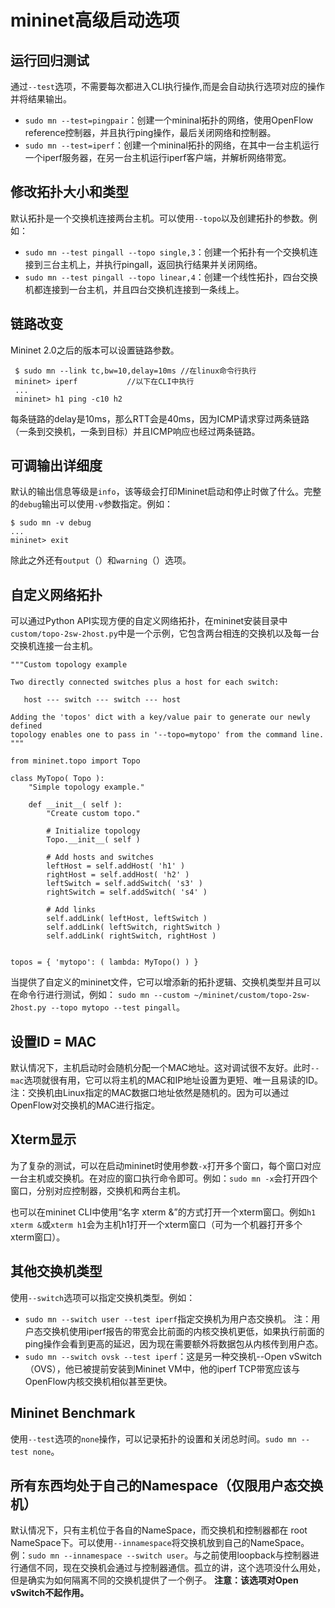 # mininet高级启动选项
## 运行回归测试
通过`--test`选项，不需要每次都进入CLI执行操作,而是会自动执行选项对应的操作并将结果输出。
* `sudo mn --test=pingpair`：创建一个mininal拓扑的网络，使用OpenFlow reference控制器，并且执行ping操作，最后关闭网络和控制器。
* `sudo mn --test=iperf`：创建一个mininal拓扑的网络，在其中一台主机运行一个iperf服务器，在另一台主机运行iperf客户端，并解析网络带宽。
## 修改拓扑大小和类型
默认拓扑是一个交换机连接两台主机。可以使用`--topo`以及创建拓扑的参数。例如：
* `sudo mn --test pingall --topo single,3`：创建一个拓扑有一个交换机连接到三台主机上，并执行pingall，返回执行结果并关闭网络。
* `sudo mn --test pingall --topo linear,4`：创建一个线性拓扑，四台交换机都连接到一台主机，并且四台交换机连接到一条线上。
## 链路改变
Mininet 2.0之后的版本可以设置链路参数。
```
 $ sudo mn --link tc,bw=10,delay=10ms //在linux命令行执行
 mininet> iperf           //以下在CLI中执行
 ...
 mininet> h1 ping -c10 h2
```
每条链路的delay是10ms，那么RTT会是40ms，因为ICMP请求穿过两条链路（一条到交换机，一条到目标）并且ICMP响应也经过两条链路。
## 可调输出详细度
默认的输出信息等级是`info`，该等级会打印Mininet启动和停止时做了什么。完整的`debug`输出可以使用`-v`参数指定。例如：
```
$ sudo mn -v debug
...
mininet> exit
```
除此之外还有`output`（）和`warning`（）选项。
## 自定义网络拓扑
可以通过Python API实现方便的自定义网络拓扑，在mininet安装目录中`custom/topo-2sw-2host.py`中是一个示例，它包含两台相连的交换机以及每一台交换机连接一台主机。
```
"""Custom topology example

Two directly connected switches plus a host for each switch:

   host --- switch --- switch --- host

Adding the 'topos' dict with a key/value pair to generate our newly defined
topology enables one to pass in '--topo=mytopo' from the command line.
"""

from mininet.topo import Topo

class MyTopo( Topo ):
    "Simple topology example."

    def __init__( self ):
        "Create custom topo."

        # Initialize topology
        Topo.__init__( self )

        # Add hosts and switches
        leftHost = self.addHost( 'h1' )
        rightHost = self.addHost( 'h2' )
        leftSwitch = self.addSwitch( 's3' )
        rightSwitch = self.addSwitch( 's4' )

        # Add links
        self.addLink( leftHost, leftSwitch )
        self.addLink( leftSwitch, rightSwitch )
        self.addLink( rightSwitch, rightHost )


topos = { 'mytopo': ( lambda: MyTopo() ) }
```
当提供了自定义的mininet文件，它可以增添新的拓扑逻辑、交换机类型并且可以在命令行进行测试，例如：
`sudo mn --custom ~/mininet/custom/topo-2sw-2host.py --topo mytopo --test pingall`。
## 设置ID = MAC
默认情况下，主机启动时会随机分配一个MAC地址。这对调试很不友好。此时`--mac`选项就很有用，它可以将主机的MAC和IP地址设置为更短、唯一且易读的ID。
注：交换机由Linux指定的MAC数据口地址依然是随机的。因为可以通过OpenFlow对交换机的MAC进行指定。
## Xterm显示
为了复杂的测试，可以在启动mininet时使用参数`-x`打开多个窗口，每个窗口对应一台主机或交换机。在对应的窗口执行命令即可。例如：`sudo mn -x`会打开四个窗口，分别对应控制器，交换机和两台主机。

也可以在mininet CLI中使用“名字 xterm &”的方式打开一个xterm窗口。例如`h1 xterm &`或`xterm h1`会为主机h1打开一个xterm窗口（可为一个机器打开多个xterm窗口）。
## 其他交换机类型
使用`--switch`选项可以指定交换机类型。例如：
* `sudo mn --switch user --test iperf`指定交换机为用户态交换机。
注：用户态交换机使用iperf报告的带宽会比前面的内核交换机更低，如果执行前面的ping操作会看到更高的延迟，因为现在需要额外将数据包从内核传到用户态。
* `sudo mn --switch ovsk --test iperf`：这是另一种交换机--Open vSwitch（OVS），他已被提前安装到Mininet VM中，他的iperf TCP带宽应该与OpenFlow内核交换机相似甚至更快。

## Mininet Benchmark
使用`--test`选项的`none`操作，可以记录拓扑的设置和关闭总时间。`sudo mn --test none`。
## 所有东西均处于自己的Namespace（仅限用户态交换机）
默认情况下，只有主机位于各自的NameSpace，而交换机和控制器都在 root NameSpace下。可以使用`--innamespace`将交换机放到自己的NameSpace。例：`sudo mn --innamespace --switch user`。与之前使用loopback与控制器进行通信不同，现在交换机会通过与控制器通信。孤立的讲，这个选项没什么用处，但是确实为如何隔离不同的交换机提供了一个例子。
**注意：该选项对Open vSwitch不起作用。**

